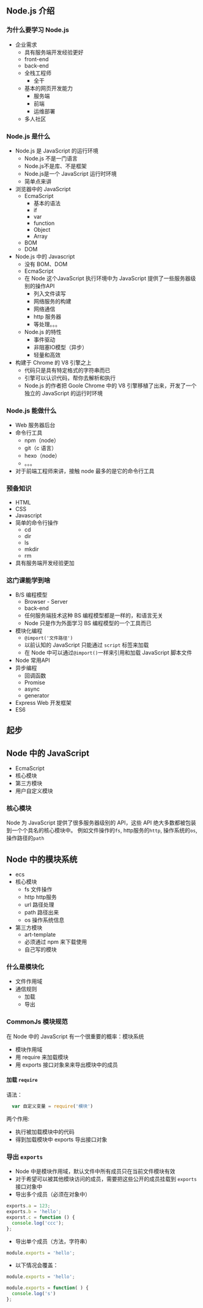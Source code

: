 ## Node.js 介绍

### 为什么要学习 Node.js

- 企业需求
  + 具有服务端开发经验更好
  + front-end
  + back-end 
  + 全栈工程师
    * 全干
  + 基本的网页开发能力
    * 服务端
    * 前端
    * 运维部署
  + 多人社区

### Node.js 是什么

- Node.js 是 JavaScript 的运行环境
  + Node.js 不是一门语言
  + Node.js不是库、不是框架
  + Node.js是一个 JavaScript 运行时环境
  + 简单点来讲
- 浏览器中的 JavaScript
  + EcmaScript
    * 基本的语法
    * if
    * var 
    * function
    * Object
    * Array
  + BOM
  + DOM
- Node.js 中的 Javascript
  + 没有 BOM、DOM
  + EcmaScript
  + 在 Node 这个JavaScript 执行环境中为 JavaScript 提供了一些服务器级别的操作API
    * 列入文件读写
    * 网络服务的构建
    * 网络通信
    * http 服务器
    * 等处理。。。
  + Node.js 的特性
    - 事件驱动
    - 非阻塞IO模型（异步）
    - 轻量和高效
- 构建于 Chrome 的 V8 引擎之上
  + 代码只是具有特定格式的字符串而已
  + 引擎可以认识代码，帮你去解析和执行
  + Node.js 的作者把 Goole Chrome 中的 V8 引擎移植了出来，开发了一个独立的 JavaScript 的运行时环境
  
### Node.js 能做什么

  - Web 服务器后台
  - 命令行工具
    + npm（node）
    + git（c 语言）
    + hexo（node）
    + 。。。
  - 对于前端工程师来讲，接触 node 最多的是它的命令行工具

### 预备知识

  - HTML
  - CSS
  - Javascript
  - 简单的命令行操作
    + cd
    + dir
    + ls
    + mkdir
    + rm
  - 具有服务端开发经验更加

### 这门课能学到啥
  - B/S 编程模型
    + Browser - Server
    + back-end
    + 任何服务端技术这种 BS 编程模型都是一样的，和语言无关
    + Node 只是作为外面学习 BS 编程模型的一个工具而已
  - 模块化编程
    + `@import('文件路径')`
    + 以前认知的 JavaScript 只能通过 `script` 标签来加载
    + 在 Node 中可以通过`@import()`一样来引用和加载 JavaScript 脚本文件
  - Node 常用API
  - 异步编程
    + 回调函数
    + Promise
    + async
    + generator
  - Express Web 开发框架
  - ES6

  ## 起步

  ## Node 中的 JavaScript

  - EcmaScript
  - 核心模块
  - 第三方模块
  - 用户自定义模块

  ### 核心模块
  
  Node 为 JavaScript 提供了很多服务器级别的 API，这些 API 绝大多数都被包装到一个个具名的核心模块中。
  例如文件操作的`fs`, http服务的`http`, 操作系统的`os`,操作路径的`path`

  ## Node 中的模块系统
  - ecs
  - 核心模块
    + fs 文件操作
    + http http服务
    + url 路径处理
    + path 路径出来
    + os 操作系统信息
  - 第三方模块
    + art-template
    + 必须通过 npm 来下载使用
    + 自己写的模块
  
  ### 什么是模块化
  - 文件作用域
  - 通信规则
    + 加载
    + 导出

  ### CommonJs 模块规范
  在 Node 中的 JavaScript 有一个很重要的概率：模块系统
  - 模块作用域
  - 用 require 来加载模块
  - 用 exports 接口对象来来导出模块中的成员

  #### 加载 `require`
  语法：
  ```js
    var 自定义变量 = require('模块') 
  ```
  两个作用:
  - 执行被加载模块中的代码
  - 得到加载模块中 exports 导出接口对象

  ### 导出 `exports`
  - Node 中是模块作用域，默认文件中所有成员只在当前文件模块有效
  - 对于希望可以被其他模块访问的成员，需要把这些公开的成员挂载到 `exports` 接口对象中
  - 导出多个成员（必须在对象中）
  ```js
  exports.a = 123;
  exports.b = 'hello';
  exporst.c = function () {
    console.log('ccc');
  };
  ```
  - 导出单个成员（方法，字符串）
  ```js
  module.exports = 'hello';
  ```
  - 以下情况会覆盖：
  ```js
  module.exports = 'hello';
  
  module.exports = function( ) {
    console.log('s')
  };
  ```
